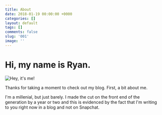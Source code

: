 ```yaml
---
title: About
date: 2018-01-19 00:00:00 +0000
categories: []
layout: default
tags: []
comments: false
slug: '001'
image: ''
---
```

# Hi, my name is Ryan.

![](/DSC0933.jpg "Hey, it's me!")

Thanks for taking a moment to check out my blog. First, a bit about me.

I'm a millenial, but just barely. I made the cut on the front end of the generation by a year or two and this is evidenced by the fact that I'm writing to you right now in a blog and not on Snapchat.